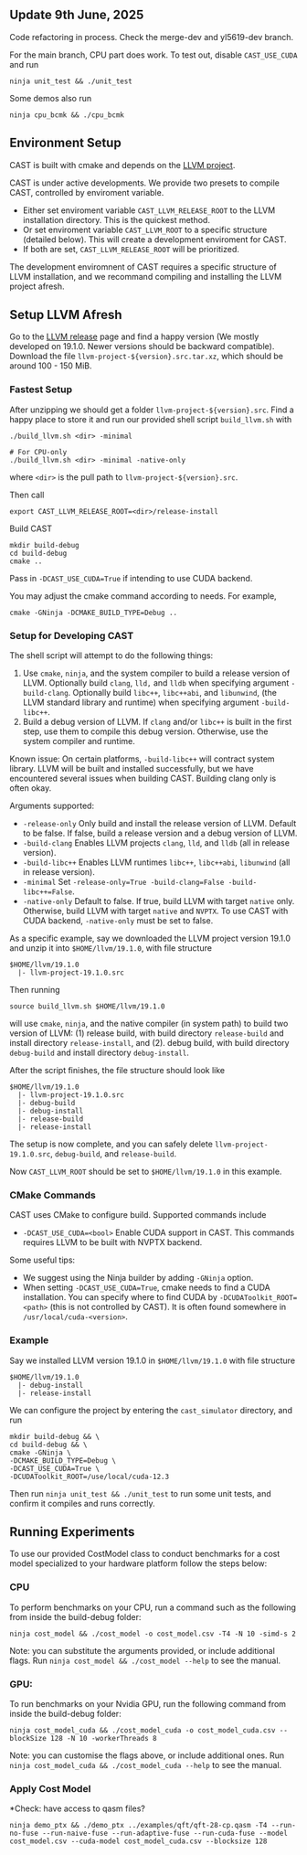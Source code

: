 ## Update 9th June, 2025
Code refactoring in process. Check the merge-dev and yl5619-dev branch.

For the main branch, CPU part does work. To test out, disable `CAST_USE_CUDA` and run
```
ninja unit_test && ./unit_test
```
Some demos also run
```
ninja cpu_bcmk && ./cpu_bcmk
```

## Environment Setup
CAST is built with cmake and depends on the [LLVM project](https://github.com/llvm/llvm-project).

CAST is under active developments. We provide two presets to compile CAST, controlled by enviroment variable.

- Either set enviroment variable `CAST_LLVM_RELEASE_ROOT` to the LLVM installation directory. This is the quickest method.
- Or set enviroment variable `CAST_LLVM_ROOT` to a specific structure (detailed below). This will create a development enviroment for CAST.
- If both are set, `CAST_LLVM_RELEASE_ROOT` will be prioritized. 

The development enviromnent of CAST requires a specific structure of LLVM installation, and we recommand compiling and installing the LLVM project afresh.

## Setup LLVM Afresh
Go to the [LLVM release](https://releases.llvm.org/) page and find a happy version (We mostly developed on 19.1.0. Newer versions should be backward compatible). Download the file `llvm-project-${version}.src.tar.xz`, which should be around 100 - 150 MiB.

### Fastest Setup
After unzipping we should get a folder `llvm-project-${version}.src`. Find a happy place to store it and run our provided shell script `build_llvm.sh` with 

```
./build_llvm.sh <dir> -minimal

# For CPU-only
./build_llvm.sh <dir> -minimal -native-only
```
where `<dir>` is the pull path to `llvm-project-${version}.src`.

Then call
```
export CAST_LLVM_RELEASE_ROOT=<dir>/release-install
```

Build CAST
```
mkdir build-debug
cd build-debug
cmake ..
```
Pass in `-DCAST_USE_CUDA=True` if intending to use CUDA backend.

You may adjust the cmake command according to needs. For example,
```
cmake -GNinja -DCMAKE_BUILD_TYPE=Debug ..
```

### Setup for Developing CAST
The shell script will attempt to do the following things:

1. Use `cmake`, `ninja`, and the system compiler to build a release version of LLVM. Optionally build `clang`, `lld,` and `lldb` when specifying argument `-build-clang`. Optionally build `libc++`, `libc++abi`, and `libunwind`, (the LLVM standard library and runtime) when specifying argument `-build-libc++`.  
2. Build a debug version of LLVM. If `clang` and/or `libc++` is built in the first step, use them to compile this debug version. Otherwise, use the system compiler and runtime. 

Known issue: On certain platforms, `-build-libc++` will contract system library. LLVM will be built and installed successfully, but we have encountered several issues when building CAST. Building clang only is often okay.

Arguments supported:
- `-release-only` Only build and install the release version of LLVM. Default to be false. If false, build a release version and a debug version of LLVM.
- `-build-clang` Enables LLVM projects `clang`, `lld`, and `lldb` (all in release version).
- `-build-libc++` Enables LLVM runtimes `libc++`, `libc++abi`, `libunwind` (all in release version).
- `-minimal` Set `-release-only=True -build-clang=False -build-libc++=False`.
- `-native-only` Default to false. If true, build LLVM with target `native` only. Otherwise, build LLVM with target `native` and `NVPTX`. To use CAST with CUDA backend, `-native-only` must be set to false.


As a specific example, say we downloaded the LLVM project version 19.1.0 and unzip it into `$HOME/llvm/19.1.0`, with file structure
```
$HOME/llvm/19.1.0
  |- llvm-project-19.1.0.src
```
Then running
```
source build_llvm.sh $HOME/llvm/19.1.0
```
will use `cmake`, `ninja`, and the native compiler (in system path) to build two version of LLVM: (1) release build, with build directory `release-build` and install directory `release-install`, and (2). debug build, with build directory `debug-build` and install directory `debug-install`.

After the script finishes, the file structure should look like
```
$HOME/llvm/19.1.0
  |- llvm-project-19.1.0.src
  |- debug-build
  |- debug-install
  |- release-build
  |- release-install
```
The setup is now complete, and you can safely delete `llvm-project-19.1.0.src`, `debug-build`, and `release-build`. 

Now `CAST_LLVM_ROOT` should be set to `$HOME/llvm/19.1.0` in this example.

### CMake Commands
CAST uses CMake to configure build. Supported commands include
- `-DCAST_USE_CUDA=<bool>` Enable CUDA support in CAST. This commands requires LLVM to be built with NVPTX backend.

Some useful tips:
- We suggest using the Ninja builder by adding `-GNinja` option.
- When setting `-DCAST_USE_CUDA=True`, cmake needs to find a CUDA installation. You can specify where to find CUDA by `-DCUDAToolkit_ROOT=<path>` (this is not controlled by CAST). It is often found somewhere in `/usr/local/cuda-<version>`. 

### Example
Say we installed LLVM version 19.1.0 in `$HOME/llvm/19.1.0` with file structure
```
$HOME/llvm/19.1.0
  |- debug-install
  |- release-install
```
We can configure the project by entering the `cast_simulator` directory, and run
```
mkdir build-debug && \
cd build-debug && \
cmake -GNinja \
-DCMAKE_BUILD_TYPE=Debug \
-DCAST_USE_CUDA=True \
-DCUDAToolkit_ROOT=/use/local/cuda-12.3
```

Then run `ninja unit_test && ./unit_test` to run some unit tests, and confirm it compiles and runs correctly.

## Running Experiments
To use our provided CostModel class to conduct benchmarks for a cost model specialized to your hardware platform follow the steps below:

### CPU
To perform benchmarks on your CPU, run a command such as the following from inside the build-debug folder:
```
ninja cost_model && ./cost_model -o cost_model.csv -T4 -N 10 -simd-s 2
```
Note: you can substitute the arguments provided, or include additional flags. Run `ninja cost_model && ./cost_model --help` to see the manual.

### GPU:
To run benchmarks on your Nvidia GPU, run the following command from inside the build-debug folder:
```
ninja cost_model_cuda && ./cost_model_cuda -o cost_model_cuda.csv --blockSize 128 -N 10 -workerThreads 8
```
Note: you can customise the flags above, or include additional ones. Run `ninja cost_model_cuda && ./cost_model_cuda --help` to see the manual.

### Apply Cost Model
*Check: have access to qasm files?

```
ninja demo_ptx && ./demo_ptx ../examples/qft/qft-28-cp.qasm -T4 --run-no-fuse --run-naive-fuse --run-adaptive-fuse --run-cuda-fuse --model cost_model.csv --cuda-model cost_model_cuda.csv --blocksize 128
```